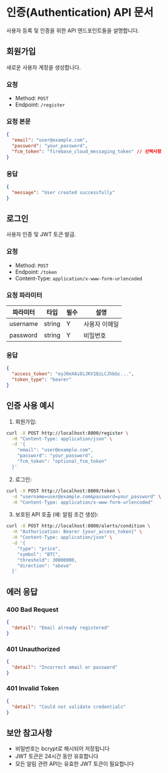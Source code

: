 # 인증(Authentication) API 문서

사용자 등록 및 인증을 위한 API 엔드포인트들을 설명합니다.

## 회원가입

새로운 사용자 계정을 생성합니다.

### 요청

- Method: `POST`
- Endpoint: `/register`

### 요청 본문

```json
{
  "email": "user@example.com",
  "password": "your_password",
  "fcm_token": "firebase_cloud_messaging_token" // 선택사항
}
```

### 응답

```json
{
  "message": "User created successfully"
}
```

## 로그인

사용자 인증 및 JWT 토큰 발급.

### 요청

- Method: `POST`
- Endpoint: `/token`
- Content-Type: `application/x-www-form-urlencoded`

### 요청 파라미터

| 파라미터 | 타입   | 필수 | 설명          |
| -------- | ------ | ---- | ------------- |
| username | string | Y    | 사용자 이메일 |
| password | string | Y    | 비밀번호      |

### 응답

```json
{
  "access_token": "eyJ0eXAiOiJKV1QiLCJhbGc...",
  "token_type": "bearer"
}
```

## 인증 사용 예시

1. 회원가입:

```bash
curl -X POST http://localhost:8000/register \
  -H "Content-Type: application/json" \
  -d '{
    "email": "user@example.com",
    "password": "your_password",
    "fcm_token": "optional_fcm_token"
  }'
```

2. 로그인:

```bash
curl -X POST http://localhost:8000/token \
  -d "username=user@example.com&password=your_password" \
  -H "Content-Type: application/x-www-form-urlencoded"
```

3. 보호된 API 호출 (예: 알림 조건 생성):

```bash
curl -X POST http://localhost:8000/alerts/condition \
  -H "Authorization: Bearer {your_access_token}" \
  -H "Content-Type: application/json" \
  -d '{
    "type": "price",
    "symbol": "BTC",
    "threshold": 30000000,
    "direction": "above"
  }'
```

## 에러 응답

### 400 Bad Request

```json
{
  "detail": "Email already registered"
}
```

### 401 Unauthorized

```json
{
  "detail": "Incorrect email or password"
}
```

### 401 Invalid Token

```json
{
  "detail": "Could not validate credentials"
}
```

## 보안 참고사항

- 비밀번호는 bcrypt로 해시되어 저장됩니다
- JWT 토큰은 24시간 동안 유효합니다
- 모든 알림 관련 API는 유효한 JWT 토큰이 필요합니다
